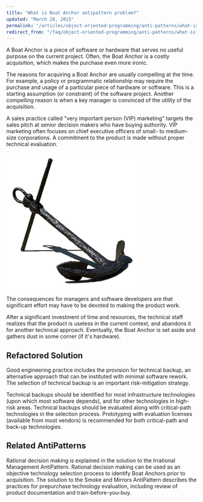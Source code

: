 ```yaml
---
title: "What is Boat Anchor antipattern problem?"
updated: "March 28, 2015"
permalink: "/articles/object-oriented-programming/anti-patterns/what-is-boat-anchor/"
redirect_from: "/faq/object-oriented-programming/anti-patterns/what-is-boat-anchor/"
---
```


A Boat Anchor is a piece of software or hardware that serves no useful purpose on the current project. Often, the Boat Anchor is a costly acquisition, which makes the purchase even more ironic.

The reasons for acquiring a Boat Anchor are usually compelling at the time. For example, a policy or programmatic relationship may require the purchase and usage of a particular piece of hardware or software. This is a starting assumption (or constraint) of the software project. Another compelling reason is when a key manager is convinced of the utility of the acquisition.

A sales practice called "very important person (VIP) marketing" targets the sales pitch at senior decision makers who have buying authority. VIP marketing often focuses on chief executive officers of small- to medium-size corporations. A commitment to the product is made without proper technical evaluation.

![Boat anchoer antipattern](/images/object-oriented-programming/anti-patterns/anchor.jpg "Boat anchoer antipattern")

The consequences for managers and software developers are that significant effort may have to be devoted to making the product work.

After a significant investment of time and resources, the technical staff realizes that the product is useless in the current context, and abandons it for another technical approach. Eventually, the Boat Anchor is set aside and gathers dust in some corner (if it's hardware).

## Refactored Solution

Good engineering practice includes the provision for technical backup, an alternative approach that can be instituted with minimal software rework. The selection of technical backup is an important risk-mitigation strategy.

Technical backups should be identified for most infrastructure technologies (upon which most software depends), and for other technologies in high-risk areas. Technical backups should be evaluated along with critical-path technologies in the selection process. Prototyping with evaluation licenses (available from most vendors) is recommended for both critical-path and back-up technologies.

## Related AntiPatterns

Rational decision making is explained in the solution to the Irrational Management AntiPattern. Rational decision making can be used as an objective technology selection process to identify Boat Anchors prior to acquisition. The solution to the Smoke and Mirrors AntiPattern describes the practices for prepurchase technology evaluation, including review of product documentation and train-before-you-buy.